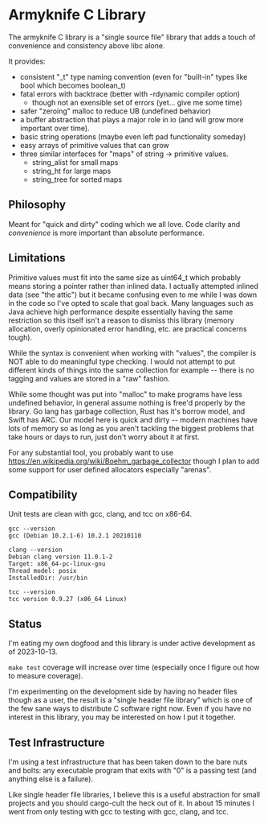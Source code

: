 # Armyknife C Library

The armyknife C library is a "single source file" library that adds a
touch of convenience and consistency above libc alone.

It provides:

* consistent "_t" type naming convention (even for "built-in" types
  like bool which becomes boolean_t)
* fatal errors with backtrace (better with -rdynamic compiler option)
  * though not an exensible set of errors (yet... give me some time)
* safer "zeroing" malloc to reduce UB (undefined behavior)
* a buffer abstraction that plays a major role in io (and will grow
  more important over time).
* basic string operations (maybe even left pad functionality someday)
* easy arrays of primitive values that can grow
* three similar interfaces for "maps" of string -> primitive values.
  * string_alist for small maps
  * string_ht for large maps
  * string_tree for sorted maps

## Philosophy

Meant for "quick and dirty" coding which we all love. Code clarity and
*convenience* is more important than absolute performance.

## Limitations

Primitive values must fit into the same size as uint64_t which
probably means storing a pointer rather than inlined data. I actually
attempted inlined data (see "the attic") but it became confusing even
to me while I was down in the code so I've opted to scale that goal
back. Many languages such as Java achieve high performance despite
essentially having the same restriction so this itself isn't a reason
to dismiss this library (memory allocation, overly opinionated error
handling, etc. are practical concerns tough).

While the syntax is convenient when working with "values", the
compiler is NOT able to do meaningful type checking. I would not
attempt to put different kinds of things into the same collection for
example -- there is no tagging and values are stored in a "raw"
fashion.

While some thought was put into "malloc" to make programs have less
undefined behavior, in general assume nothing is free'd properly by
the library. Go lang has garbage collection, Rust has it's borrow
model, and Swift has ARC. Our model here is quick and dirty -- modern
machines have lots of memory so as long as you aren't tackling the
biggest problems that take hours or days to run, just don't worry
about it at first.

For any substantial tool, you probably want to use
https://en.wikipedia.org/wiki/Boehm_garbage_collector though I plan to
add some support for user defined allocators especially "arenas".

## Compatibility

Unit tests are clean with gcc, clang, and tcc on x86-64.

```
gcc --version
gcc (Debian 10.2.1-6) 10.2.1 20210110

clang --version
Debian clang version 11.0.1-2
Target: x86_64-pc-linux-gnu
Thread model: posix
InstalledDir: /usr/bin

tcc --version
tcc version 0.9.27 (x86_64 Linux)
```

## Status

I'm eating my own dogfood and this library is under active development
as of 2023-10-13.

`make test` coverage will increase over time (especially once I figure
out how to measure coverage).

I'm experimenting on the development side by having no header files
though as a user, the result is a "single header file library" which
is one of the few sane ways to distribute C software right now. Even
if you have no interest in this library, you may be interested on how
I put it together.

## Test Infrastructure

I'm using a test infrastructure that has been taken down to the bare
nuts and bolts: any executable program that exits with "0" is a
passing test (and anything else is a failure).

Like single header file libraries, I believe this is a useful
abstraction for small projects and you should cargo-cult the heck out
of it. In about 15 minutes I went from only testing with gcc to
testing with gcc, clang, and tcc.
